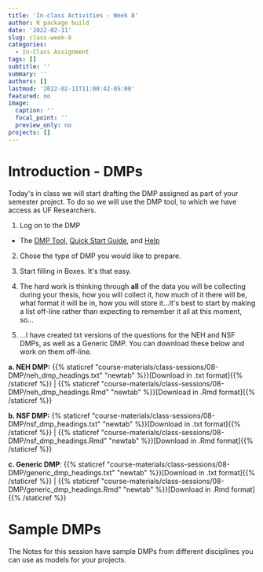 ```yaml
---
title: 'In-class Activities - Week 8'
author: R package build
date: '2022-02-11'
slug: class-week-8
categories:
  - In-Class Assignment
tags: []
subtitle: ''
summary: ''
authors: []
lastmod: '2022-02-11T11:00:42-05:00'
featured: no
image:
  caption: ''
  focal_point: ''
  preview_only: no
projects: []
---
```



# Introduction - DMPs

Today's in class we will start drafting the DMP assigned as part of your semester project. To do so we will use the DMP tool, to which we have access as UF Researchers.

1. Log on to the DMP

* The [DMP Tool](https://dmptool.org), [Quick	Start	Guide](http://dmptool.org/quickstartguide), and [Help](https://dmptool.org/help)

2. Chose the type of DMP you would like to prepare.

3. Start filling in Boxes. It's that easy.

4. The hard work is thinking through **all** of the data you will be collecting during your thesis, how you will collect it, how much of it there will be, what format it will be in, how you will store it...It's best to start by making a list off-line rather than expecting to remember it all at this moment, so...

5. ...I have created txt versions of the questions for the NEH and NSF DMPs, as well as a Generic DMP. You can download these below and work on them off-line.

**a. NEH DMP:** {{% staticref "course-materials/class-sessions/08-DMP/neh_dmp_headings.txt" "newtab" %}}[Download in .txt format]{{% /staticref %}} | {{% staticref "course-materials/class-sessions/08-DMP/neh_dmp_headings.Rmd" "newtab" %}}[Download in .Rmd format]{{% /staticref %}}

**b. NSF DMP:** {% staticref "course-materials/class-sessions/08-DMP/nsf_dmp_headings.txt" "newtab" %}}[Download in .txt format]{{% /staticref %}} | {{% staticref "course-materials/class-sessions/08-DMP/nsf_dmp_headings.Rmd" "newtab" %}}[Download in .Rmd format]{{% /staticref %}}

**c. Generic DMP**: {{% staticref "course-materials/class-sessions/08-DMP/generic_dmp_headings.txt" "newtab" %}}[Download in .txt format]{{% /staticref %}} | {{% staticref "course-materials/class-sessions/08-DMP/generic_dmp_headings.Rmd" "newtab" %}}[Download in .Rmd format]{{% /staticref %}}


# Sample DMPs

The Notes for this session have sample DMPs from different disciplines you can use as models for your projects.
